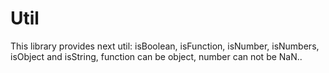 # Util

This library provides next util: isBoolean, isFunction, isNumber, isNumbers, isObject and isString, function can be object, number can not be NaN..
